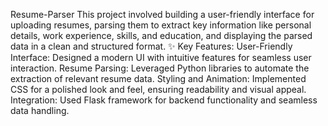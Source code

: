 Resume-Parser
This project involved building a user-friendly interface for uploading resumes, parsing them to extract key information like personal details, work experience, skills, and education, and displaying the parsed data in a clean and structured format.
✨ Key Features:
User-Friendly Interface: Designed a modern UI with intuitive features for seamless user interaction.
Resume Parsing: Leveraged Python libraries to automate the extraction of relevant resume data.
Styling and Animation: Implemented CSS for a polished look and feel, ensuring readability and visual appeal.
Integration: Used Flask framework for backend functionality and seamless data handling.
